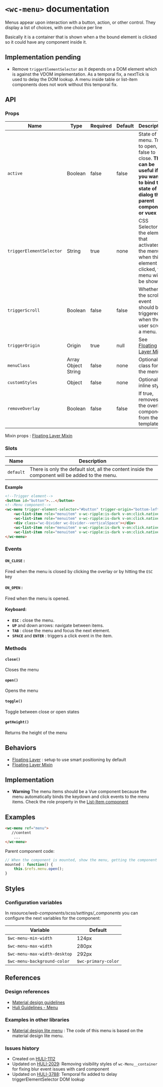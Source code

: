 # `<wc-menu>` documentation

Menus appear upon interaction with a button, action, or other control. They display a list of choices, with one choice per line

Basically it is a container that is shown when a the bound element is clicked so it could have any component inside it.

## Implementation pending

* Remove `triggerElementSelector` as it depends on a DOM element which is against the VDOM implementation. As a temporal fix, a nextTick is used to delay the DOM lookup. A menu inside table or list-item components does not work without this temporal fix.

## API

### Props

| Name | Type | Required | Default | Description
| --- | --- | ---  | ---  | ---
| `active` | Boolean | false | false | State of the menu. True to open, false to close. **This can be useful if you want to bind the state of the dialog the parent component or vuex**
| `triggerElementSelector` | String | true | none | CSS Selector for the element that activates the menu, when this element is clicked, the menu will be shown
| `triggerScroll` | Boolean | false | false | Whether the scroll event should be triggered when the user scrolls a menu.
| `triggerOrigin` | Origin | true | null | See [Floating Layer Mixin](https://github.com/hulilabs/web-components/tree/master/src/web-components/mixins/floating-layer/)
| `menuClass` | Array Object String | false | none | Optional class for the menu
| `customStyles` | Object | false | none | Optional inline styles
| `removeOverlay` | Boolean | false | false | If true, removes the overlay component from the template

Mixin props : [Floating Layer Mixin](https://github.com/hulilabs/web-components/tree/master/src/web-components/mixins/floating-layer/)

### Slots

| Name | Description |
| --- | --- |
| `default` | There is only the default slot, all the content inside the component will be added to the menu. |

**Example**

``` html
<!--Trigger element-->
<button id="button">...</button>
<!--Menu component-->
<wc-menu trigger-element-selector="#button" trigger-origin="bottom-left" menuClass="menuStack">
    <wc-list-item role="menuitem" v-wc-ripple:is-dark v-on:click.native="say('1')">first element first element first element first element first element first element first element first element</wc-list-item>
    <wc-list-item role="menuitem" v-wc-ripple:is-dark v-on:click.native="say('2')">second element</wc-list-item>
    <div class="wc-Divider wc-Divider--verticalSpace"></div>
    <wc-list-item role="menuitem" v-wc-ripple:is-dark v-on:click.native="say('3')">third element</wc-list-item>
    <wc-list-item role="menuitem" v-wc-ripple:is-dark v-on:click.native="say('4')">four element</wc-list-item>
</wc-menu>
```

### Events

#### `ON_CLOSE` :

Fired when the menu is closed by clicking the overlay or by hitting the `ESC` key

#### `ON_OPEN` :

Fired when the menu is opened.

#### Keyboard:

- **`ESC`** : close the menu.
- **`UP`** and down arrows: navigate between items.
- **`TAB`** : close the menu and focus the next element.
- **`SPACE`** and **`ENTER`** : triggers a click event in the item.

### Methods

#### `close()`

Closes the menu

#### `open()`

Opens the menu

#### `toggle()`

Toggle between close or open states

#### `getHeight()`

Returns the height of the menu

## Behaviors

* [Floating Layer](https://github.com/hulilabs/web-components/tree/master/src/web-components/behaviors/floating-layer) : setup to use smart positioning by default
* [Floating Layer Mixin](https://github.com/hulilabs/web-components/tree/master/src/web-components/mixins/floating-layer/)

## Implementation

* **Warning** The menu items should be a Vue component because the menu automatically binds the keydown and click events to the menu items.
Check the role property in the [List-Item component](/tree/master/src/web-components/lists#role)

## Examples

``` html
<wc-menu ref="menu">
   //content
    ...
</wc-menu>
```

Parent component code:

``` javascript
// When the component is mounted, show the menu, getting the component via refs.
mounted : function() {
    this.$refs.menu.open();
}
```

## Styles

### Configuration variables

In *resource/web-components/scss/settings/_components* you can configure the next variables for the component:

| Variable  | Default
| --- | --- |
| `$wc-menu-min-width` | 124px |
| `$wc-menu-max-width` | 280px |
| `$wc-menu-max-width-desktop` | 292px |
| `$wc-menu-background-color` | `$wc-primary-color` |

## References

### Design references

* [Material design guidelines](https://material.google.com/components/menus.html)
* [Huli Guidelines - Menu](https://zpl.io/Z1rjLQj)

### Examples in other libraries

* [Material design lite menu](https://github.com/google/material-design-lite/tree/mdl-1.x/src/menu) : The code of this menu is based on the material design lite menu.

### Issues history

* Created on [HULI-1112](https://hulihealth.atlassian.net/browse/HULI-1112)
* Updated on [HULI-2029](https://hulihealth.atlassian.net/browse/HULI-2029): Removing visibility styles of `wc-Menu__container` for fixing blur event issues with card component
* Updated on [HULI-3788](https://hulihealth.atlassian.net/browse/HULI-3788): Temporal fix added to delay triggerElementSelector DOM lookup
